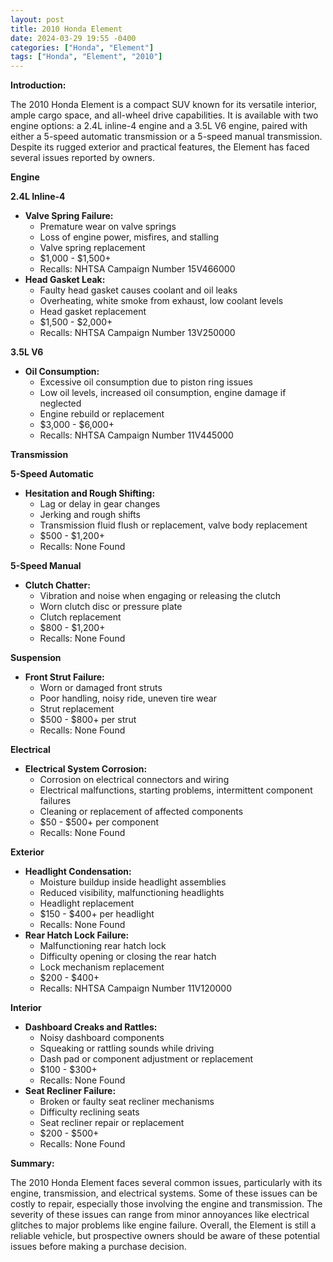 ```yaml
---
layout: post
title: 2010 Honda Element
date: 2024-03-29 19:55 -0400
categories: ["Honda", "Element"]
tags: ["Honda", "Element", "2010"]
---
```

**Introduction:**

The 2010 Honda Element is a compact SUV known for its versatile interior, ample cargo space, and all-wheel drive capabilities. It is available with two engine options: a 2.4L inline-4 engine and a 3.5L V6 engine, paired with either a 5-speed automatic transmission or a 5-speed manual transmission. Despite its rugged exterior and practical features, the Element has faced several issues reported by owners.

**Engine**

**2.4L Inline-4**

* **Valve Spring Failure:**
    * Premature wear on valve springs
    * Loss of engine power, misfires, and stalling
    * Valve spring replacement
    * $1,000 - $1,500+
    * Recalls: NHTSA Campaign Number 15V466000
* **Head Gasket Leak:**
    * Faulty head gasket causes coolant and oil leaks
    * Overheating, white smoke from exhaust, low coolant levels
    * Head gasket replacement
    * $1,500 - $2,000+
    * Recalls: NHTSA Campaign Number 13V250000

**3.5L V6**

* **Oil Consumption:**
    * Excessive oil consumption due to piston ring issues
    * Low oil levels, increased oil consumption, engine damage if neglected
    * Engine rebuild or replacement
    * $3,000 - $6,000+
    * Recalls: NHTSA Campaign Number 11V445000

**Transmission**

**5-Speed Automatic**

* **Hesitation and Rough Shifting:**
    * Lag or delay in gear changes
    * Jerking and rough shifts
    * Transmission fluid flush or replacement, valve body replacement
    * $500 - $1,200+
    * Recalls: None Found

**5-Speed Manual**

* **Clutch Chatter:**
    * Vibration and noise when engaging or releasing the clutch
    * Worn clutch disc or pressure plate
    * Clutch replacement
    * $800 - $1,200+
    * Recalls: None Found

**Suspension**

* **Front Strut Failure:**
    * Worn or damaged front struts
    * Poor handling, noisy ride, uneven tire wear
    * Strut replacement
    * $500 - $800+ per strut
    * Recalls: None Found

**Electrical**

* **Electrical System Corrosion:**
    * Corrosion on electrical connectors and wiring
    * Electrical malfunctions, starting problems, intermittent component failures
    * Cleaning or replacement of affected components
    * $50 - $500+ per component
    * Recalls: None Found

**Exterior**

* **Headlight Condensation:**
    * Moisture buildup inside headlight assemblies
    * Reduced visibility, malfunctioning headlights
    * Headlight replacement
    * $150 - $400+ per headlight
    * Recalls: None Found
* **Rear Hatch Lock Failure:**
    * Malfunctioning rear hatch lock
    * Difficulty opening or closing the rear hatch
    * Lock mechanism replacement
    * $200 - $400+
    * Recalls: NHTSA Campaign Number 11V120000

**Interior**

* **Dashboard Creaks and Rattles:**
    * Noisy dashboard components
    * Squeaking or rattling sounds while driving
    * Dash pad or component adjustment or replacement
    * $100 - $300+
    * Recalls: None Found
* **Seat Recliner Failure:**
    * Broken or faulty seat recliner mechanisms
    * Difficulty reclining seats
    * Seat recliner repair or replacement
    * $200 - $500+
    * Recalls: None Found

**Summary:**

The 2010 Honda Element faces several common issues, particularly with its engine, transmission, and electrical systems. Some of these issues can be costly to repair, especially those involving the engine and transmission. The severity of these issues can range from minor annoyances like electrical glitches to major problems like engine failure. Overall, the Element is still a reliable vehicle, but prospective owners should be aware of these potential issues before making a purchase decision.
